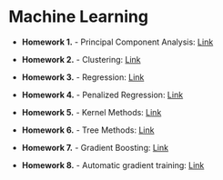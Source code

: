 # Machine Learning 

- **Homework 1.** - Principal Component Analysis:
[Link](https://github.com/ewapajak/ML/blob/main/homework1_PCA.ipynb)

- **Homework 2.** - Clustering:
[Link](https://github.com/ewapajak/ML/blob/main/homework02_clustering.ipynb)

- **Homework 3.** - Regression:
[Link](https://github.com/ewapajak/ML/blob/main/homework03_regression.ipynb)

- **Homework 4.** - Penalized Regression:
[Link](https://github.com/ewapajak/ML/blob/main/homework04_penalized_regression.ipynb)

- **Homework 5.** - Kernel Methods:
[Link](https://github.com/ewapajak/ML/blob/main/Homework05_kernel_methods.ipynb)

- **Homework 6.** - Tree Methods:
[Link](https://github.com/ewapajak/ML/blob/main/Homework06_Tree_methods.ipynb)

- **Homework 7.** - Gradient Boosting:
[Link](https://github.com/ewapajak/ML/blob/main/homework07_gradient_boosting.ipynb)

- **Homework 8.** - Automatic gradient training:
[Link](https://github.com/ewapajak/ML/blob/main/homework08_automatic_gradient_training.ipynb)
